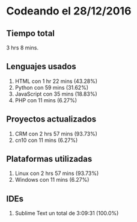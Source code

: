# Codeando el 28/12/2016

## Tiempo total
3 hrs 8 mins.

## Lenguajes usados
1. HTML con 1 hr 22 mins (43.28%)
1. Python con 59 mins (31.62%)
1. JavaScript con 35 mins (18.83%)
1. PHP con 11 mins (6.27%)

## Proyectos actualizados
1. CRM con 2 hrs 57 mins (93.73%)
1. cn10 con 11 mins (6.27%)

## Plataformas utilizadas
1. Linux con 2 hrs 57 mins (93.73%)
1. Windows con 11 mins (6.27%)

## IDEs
1. Sublime Text un total de 3:09:31 (100.0%)
